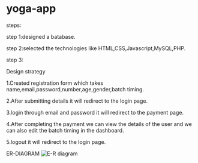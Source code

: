 # yoga-app
steps:

step 1:designed a batabase.

step 2:selected the technologies like HTML,CSS,Javascript,MySQL,PHP.

step 3:

Design strategy

1.Created registration form which takes name,email,password,number,age,gender,batch timing.

2.After submitting details it will redirect to the login page.

3.login through email and password it will redirect to the payment page.

4.After completing the payment we can view the details of the user and we can also edit the batch timing in the dashboard.

5.logout it will redirect to the login page.

ER-DIAGRAM
![E-R diagram](https://github.com/Aasmitha-Grandhi/yoga-app/assets/142682191/71d989cc-8b2b-4f75-8e27-7623f2f93c91)
